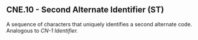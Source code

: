 ## CNE.10 - Second Alternate Identifier (ST)

A sequence of characters that uniquely identifies a second alternate code. Analogous to _CN-1 Identifier._
